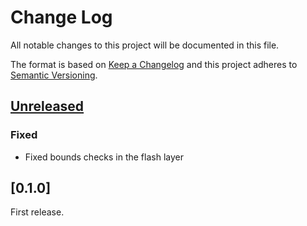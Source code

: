 # Change Log

All notable changes to this project will be documented in this file.

The format is based on [Keep a Changelog](http://keepachangelog.com/)
and this project adheres to [Semantic Versioning](http://semver.org/).

## [Unreleased]

### Fixed
- Fixed bounds checks in the flash layer

## [0.1.0]

First release.

[unreleased]: https://github.com/gd32-rust/gd32f1x0-hal/compare/0.1.0...HEAD